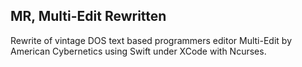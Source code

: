 MR, Multi-Edit Rewritten  
------------------------

Rewrite of vintage DOS text based programmers editor Multi-Edit by American Cybernetics using Swift under XCode with Ncurses.
